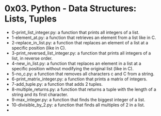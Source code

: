 # 0x03. Python - Data Structures: Lists, Tuples

* 0-print_list_integer.py: a function that prints all integers of a list.
* 1-element_at.py: a function that retrieves an element from a list like in C.
* 2-replace_in_list.py: a function that replaces an element of a list at a specific position (like in C).
* 3-print_reversed_list_integer.py: a function that prints all integers of a list, in reverse order.
* 4-new_in_list.py: a function that replaces an element in a list at a specific position without modifying the original list (like in C).
* 5-no_c.py: a function that removes all characters c and C from a string.
* 6-print_matrix_integer.py: a function that prints a matrix of integers.
* 7-add_tuple.py: a function that adds 2 tuples.
* 8-multiple_returns.py: a function that returns a tuple with the length of a string and its first character.
* 9-max_integer.py: a function that finds the biggest integer of a list.
* 10-divisible_by_2.py: a function that finds all multiples of 2 in a list.
* 